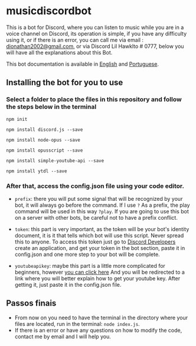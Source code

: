 # musicdiscordbot
This is a bot for Discord, where you can listen to music while you are in a voice channel on Discord, its operation is simple, if you have any difficulty using it, or if there is an error, you can call me via email : dionathan2002@gmail.com, or via Discord Lil Hawklto # 0777, below you will have all the explanations about this Bot.

This bot documentation is available in [English](https://github.com/DionathanSehnem/musicdiscordbot/blob/main/README.md) and [Portuguese](https://github.com/DionathanSehnem/musicdiscordbot/blob/main/README.pt-br.md).

## Installing the bot for you to use

### Select a folder to place the files in this repository and follow the steps below in the terminal

`npm init`

`npm install discord.js --save`

`npm install node-opus --save`

`npm install opusscript --save`

`npm install simple-youtube-api --save`

`npm install ytdl --save`

### After that, access the config.json file using your code editor.
- `prefix`: there you will put some signal that will be recognized by your bot, it will always go before the command. If I use `?` As a prefix, the play command will be used in this way `?play`. If you are going to use this bot on a server with other bots, be careful not to have a prefix conflict.

- `token`: this part is very important, as the token will be your bot's identity document, it is it that tells which bot will use this script. Never spread this to anyone. To access this token just go to [Discord Developers](https://discord.com/developers/applications) create an application, and get your token in the bot section, paste it in config.json and one more step to your bot will be complete.

- `youtubeapikey`: maybe this part is a little more complicated for beginners, however [you can click here](https://blog.difluir.com/2016/10/como-criar-uma-chave-de-api-para-youtube/#:~:text=Criando%20o%20Projeto%20e%20a%20Chave%20de%20API&text=Em%20seguida%20v%C3%A1%20em%20Biblioteca,a%20op%C3%A7%C3%A3o%20Chave%20de%20API.) And you will be redirected to a link where you will better explain how to get your youtube key. After getting it, just paste it in the config.json file.

## Passos finais
- From now on you need to have the terminal in the directory where your files are located, run in the terminal: `node index.js`.
- If there is an error or have any questions on how to modify the code, contact me by email and I will help you.
